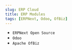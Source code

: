 ```yaml
---
slug: ERP Cloud
title: ERP Modules
tags: [ERPNext, Odoo, OfBiz]
---
```


- `ERPNext Open Source`
- `Odoo`
- `Apache OfBiz`

